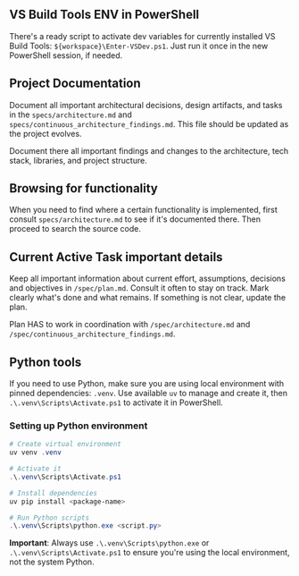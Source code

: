 
## VS Build Tools ENV in PowerShell

There's a ready script to activate dev variables for currently installed VS Build Tools: `${workspace}\Enter-VSDev.ps1`. Just run it once in the new PowerShell session, if needed.


## Project Documentation

Document all important architectural decisions, design artifacts, and tasks in the `specs/architecture.md` and `specs/continuous_architecture_findings.md`.
This file should be updated as the project evolves.

Document there all important findings and changes to the architecture, tech stack, libraries, and project structure.


## Browsing for functionality

When you need to find where a certain functionality is implemented, first consult `specs/architecture.md` to see if it's documented there. Then proceed to search the source code.


## Current Active Task important details

Keep all important information about current effort, assumptions, decisions and objectives in `/spec/plan.md`. Consult it often to stay on track. Mark clearly what's done and what remains. If something is not clear, update the plan.

Plan HAS to work in coordination with `/spec/architecture.md` and `/spec/continuous_architecture_findings.md`.

## Python tools

If you need to use Python, make sure you are using local environment with pinned dependencies: `.venv`. Use available `uv` to manage and create it, then `.\.venv\Scripts\Activate.ps1` to activate it in PowerShell.

### Setting up Python environment

```powershell
# Create virtual environment
uv venv .venv

# Activate it
.\.venv\Scripts\Activate.ps1

# Install dependencies
uv pip install <package-name>

# Run Python scripts
.\.venv\Scripts\python.exe <script.py>
```

**Important**: Always use `.\.venv\Scripts\python.exe` or `.\.venv\Scripts\Activate.ps1` to ensure you're using the local environment, not the system Python.
